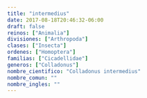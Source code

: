 ```yaml
---
title: "intermedius"
date: 2017-08-18T20:46:32-06:00
draft: false
reinos: ["Animalia"]
divisiones: ["Arthropoda"]
clases: ["Insecta"]
ordenes: ["Homoptera"]
familias: ["Cicadellidae"]
generos: ["Colladonus"]
nombre_cientifico: "Colladonus intermedius"
nombre_comun: ""
nombre_ingles: ""
---
```

